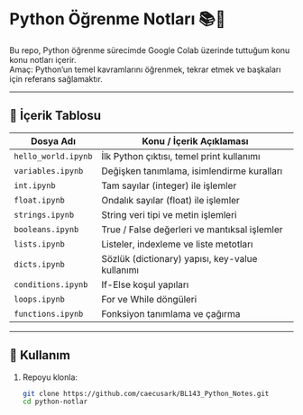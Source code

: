 # Python Öğrenme Notları 📚🐍

Bu repo, Python öğrenme sürecimde Google Colab üzerinde tuttuğum konu konu notları içerir.  
Amaç: Python’un temel kavramlarını öğrenmek, tekrar etmek ve başkaları için referans sağlamaktır.

---

## 📂 İçerik Tablosu

| Dosya Adı            | Konu / İçerik Açıklaması |
|-----------------------|--------------------------|
| `hello_world.ipynb`   | İlk Python çıktısı, temel print kullanımı |
| `variables.ipynb`     | Değişken tanımlama, isimlendirme kuralları |
| `int.ipynb`           | Tam sayılar (integer) ile işlemler |
| `float.ipynb`         | Ondalık sayılar (float) ile işlemler |
| `strings.ipynb`       | String veri tipi ve metin işlemleri |
| `booleans.ipynb`      | True / False değerleri ve mantıksal işlemler |
| `lists.ipynb`         | Listeler, indexleme ve liste metotları |
| `dicts.ipynb`         | Sözlük (dictionary) yapısı, key-value kullanımı |
| `conditions.ipynb`    | If-Else koşul yapıları |
| `loops.ipynb`         | For ve While döngüleri |
| `functions.ipynb`     | Fonksiyon tanımlama ve çağırma |

---

## 🚀 Kullanım

1. Repoyu klonla:
   ```bash
   git clone https://github.com/caecusark/BL143_Python_Notes.git
   cd python-notlar
